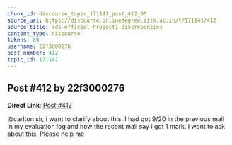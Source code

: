 ```yaml
---
chunk_id: discourse_topic_171141_post_412_00
source_url: https://discourse.onlinedegree.iitm.ac.in/t/171141/412
source_title: Tds-official-Project1-discrepencies
content_type: discourse
tokens: 89
username: 22f3000276
post_number: 412
topic_id: 171141
---
```


## Post #412 by 22f3000276

**Direct Link**: [Post #412](https://discourse.onlinedegree.iitm.ac.in/t/171141/412)

@carlton sir, i want to clarify about this. I had got 9/20 in the previous mail in my evaluation log and now the recent mail say i got 1 mark. I want to ask about this. Please help me
